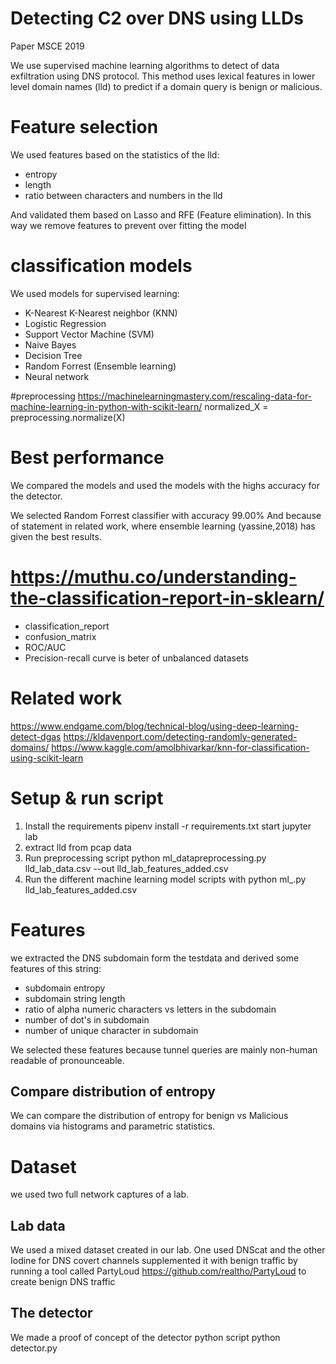 
# Detecting C2 over DNS using LLDs
Paper MSCE 2019

We use supervised machine learning algorithms to detect of data exfiltration using DNS protocol.
This method uses lexical features in lower level domain names (lld) to predict if a domain query is benign or malicious.

# Feature selection
We used features based on the statistics of the lld:
- entropy
- length
- ratio between characters and numbers in the lld

And validated them based on Lasso and RFE (Feature elimination).
In this way we remove features to prevent over fitting the model

# classification models
We used models for supervised learning:
- K-Nearest K-Nearest neighbor (KNN)
- Logistic Regression
- Support Vector Machine (SVM)
- Naive Bayes
- Decision Tree
- Random Forrest (Ensemble learning)
- Neural network

#preprocessing
https://machinelearningmastery.com/rescaling-data-for-machine-learning-in-python-with-scikit-learn/
normalized_X = preprocessing.normalize(X)


# Best performance
We compared the models and used the models with the highs accuracy for the detector.

We selected Random Forrest classifier with accuracy 99.00%
And because of statement in related work, where ensemble learning (yassine,2018) has given the best results.


# https://muthu.co/understanding-the-classification-report-in-sklearn/
- classification_report
- confusion_matrix
- ROC/AUC
- Precision-recall curve is beter of unbalanced datasets

# Related work
https://www.endgame.com/blog/technical-blog/using-deep-learning-detect-dgas
https://kldavenport.com/detecting-randomly-generated-domains/
https://www.kaggle.com/amolbhivarkar/knn-for-classification-using-scikit-learn

# Setup & run script
1. Install the requirements pipenv install -r requirements.txt
start jupyter lab
2. extract lld from pcap data
3. Run preprocessing script python ml_datapreprocessing.py lld_lab_data.csv --out lld_lab_features_added.csv
4. Run the different machine learning model scripts with python ml_<model>.py lld_lab_features_added.csv

# Features
we extracted the DNS subdomain form the testdata and derived some features of this string:
- subdomain entropy
- subdomain string length
- ratio of alpha numeric characters vs letters in the subdomain
- number of dot's in subdomain
- number of unique character in subdomain

We selected these features because tunnel queries are mainly non-human readable of pronounceable.

## Compare distribution of entropy
We can compare the distribution of entropy for benign vs Malicious domains via histograms and parametric statistics.

# Dataset
we used two full network captures of a lab.

## Lab data
We used a mixed dataset created in our lab.
One used DNScat and the other Iodine for DNS covert channels supplemented it with benign traffic by running a tool called PartyLoud https://github.com/realtho/PartyLoud to create benign DNS traffic

## The detector
We made a proof of concept of the detector python script
python detector.py
